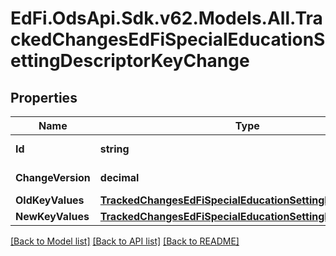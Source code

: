 # EdFi.OdsApi.Sdk.v62.Models.All.TrackedChangesEdFiSpecialEducationSettingDescriptorKeyChange

## Properties

Name | Type | Description | Notes
------------ | ------------- | ------------- | -------------
**Id** | **string** | Resource identifier | [optional] 
**ChangeVersion** | **decimal** | Change version | [optional] 
**OldKeyValues** | [**TrackedChangesEdFiSpecialEducationSettingDescriptorKey**](TrackedChangesEdFiSpecialEducationSettingDescriptorKey.md) |  | [optional] 
**NewKeyValues** | [**TrackedChangesEdFiSpecialEducationSettingDescriptorKey**](TrackedChangesEdFiSpecialEducationSettingDescriptorKey.md) |  | [optional] 

[[Back to Model list]](../README.md#documentation-for-models) [[Back to API list]](../README.md#documentation-for-api-endpoints) [[Back to README]](../README.md)

